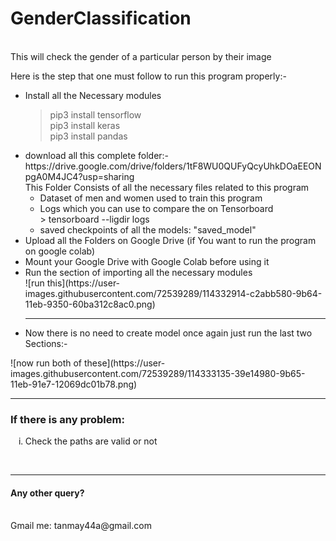 <H1> GenderClassification </H1>
<br>
This will check the gender of a particular person by their image

Here is the step that one must follow to run this program properly:-
<ul type = "disk">
<li> Install all the Necessary modules </li>
    
> pip3 install tensorflow <br>
> pip3 install keras <br>
> pip3 install pandas <br>

<li> download all this complete folder:- https://drive.google.com/drive/folders/1tF8WU0QUFyQcyUhkDOaEEONpgA0M4JC4?usp=sharing
     <br>This Folder Consists of all the necessary files related to this program
        <ul type = "diamond">
            <li>Dataset of men and women used to train this program</li>
            <li>Logs which you can use to compare the on Tensorboard
            <br>
> tensorboard --ligdir logs                
            </li>
            <li> saved checkpoints of all the models: "saved_model" </li>
            </ul>
</li>

<li> Upload all the Folders on Google Drive (if You want to run the program on google colab) </li>
<li> Mount your Google Drive with Google Colab before using it</li>
<li> Run the section of importing all the necessary modules </li>
![run this](https://user-images.githubusercontent.com/72539289/114332914-c2abb580-9b64-11eb-9350-60ba312c8ac0.png)
<hr>
<li> Now there is no need to create model once again just run the last two Sections:-</li>
</ul>
![now run both of these](https://user-images.githubusercontent.com/72539289/114333135-39e14980-9b65-11eb-91e7-12069dc01b78.png)
<hr>
<H3>If there is any problem:</H3>
<ol type ='i'>
<li>Check the paths are valid or not</li>
</ol>
<br>
<hr>
<H4>Any other query?</H4>
<br>
Gmail me: tanmay44a@gmail.com
